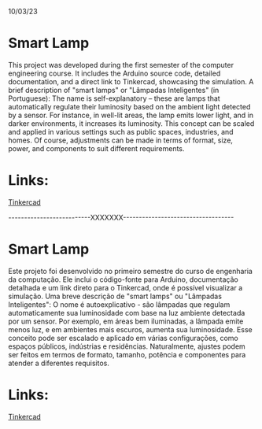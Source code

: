 10/03/23
# Smart Lamp
  This project was developed during the first semester of the computer engineering course. It includes the Arduino source code, detailed documentation, and a direct link to Tinkercad, showcasing the simulation.
  A brief description of "smart lamps" or "Lâmpadas Inteligentes" (in Portuguese): The name is self-explanatory – these are lamps that automatically regulate their luminosity based on the ambient light detected by a sensor. For instance, in well-lit areas, the lamp emits lower light, and in darker environments, it increases its luminosity. This concept can be scaled and applied in various settings such as public spaces, industries, and homes. Of course, adjustments can be made in terms of format, size, power, and components to suit different requirements.

  <h1>Links:</h1>
  <a href="https://www.tinkercad.com/">Tinkercad</a>

--------------------------XXXXXXX-----------------------------------

# Smart Lamp
  Este projeto foi desenvolvido no primeiro semestre do curso de engenharia da computação. Ele inclui o código-fonte para Arduino, documentação detalhada e um link direto para o Tinkercad, onde é possível visualizar a simulação.
  Uma breve descrição de "smart lamps" ou "Lâmpadas Inteligentes": O nome é autoexplicativo - são lâmpadas que regulam automaticamente sua luminosidade com base na luz ambiente detectada por um sensor. Por exemplo, em áreas bem iluminadas, a lâmpada emite menos luz, e em ambientes mais escuros, aumenta sua luminosidade. Esse conceito pode ser escalado e aplicado em várias configurações, como espaços públicos, indústrias e residências. Naturalmente, ajustes podem ser feitos em termos de formato, tamanho, potência e componentes para atender a diferentes requisitos.

  <h1>Links:</h1>
  <a href="https://www.tinkercad.com/">Tinkercad</a>











